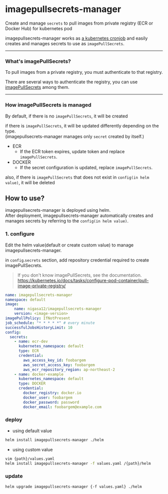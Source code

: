 # imagepullsecrets-manager
Create and manage `secrets` to pull images from private registry (ECR or Docker Hub) for kubernetes pod

imagepullsecrets-manager works as [a kubernetes cronjob](https://kubernetes.io/docs/concepts/workloads/controllers/cron-jobs/) and easily creates and manages secrets to use as `imagePullSecrets`.

---

### What's imagePullSecrets?
To pull images from a private registry, you must authenticate to that registry.

There are several ways to authenticate the registry, you can use [imagePullSecrets](https://kubernetes.io/docs/tasks/configure-pod-container/pull-image-private-registry/#registry-secret-existing-credentials) among them.

---

### How imagePullSecrets is managed

By default, if there is no `imagePullSecrets`, it will be created

if there is `imagePullSecrets`, it will be updated differently depending on the type.<br>
(imagepullsecrets-manager manages only `secret` created by itself.)
- ECR
  - If the ECR token expires, update token and replace `imagePullSecrets`.
- DOCKER
  - If the secret configuration is updated, replace `imagePullSecrets`.

also, if there is `imagePullSecrets` that does not exist in `config(in helm value)`, it will be deleted

## How to use?
imagepullsecrets-manager is deployed using helm.<br>
After deployment, imagepullsecrets-manager automatically creates and manages secrets by referring to the `config(in helm value)`.

### 1. configure

Edit the helm value(default or create custom value) to manage imagepullsecrets-manager.

in `config`.`secrets` section, add repository credential required to create imagePullSecrets.

> If you don't know imagePullSecrets, see the documentation.<br>
> https://kubernetes.io/docs/tasks/configure-pod-container/pull-image-private-registry/

```yaml
name: imagepullsecrets-manager
namespace: default
image:
    name: nigasa12/imagepullsecrets-manager
    version: <image-version>
imagePullPolicy: IfNotPresent
job_schedule: "* * * * *" # every minute
successfulJobsHistoryLimit: 10
config:
  secrets:
    - name: ecr-dev
      kubernetes_namespace: default
      type: ECR
      credential:
        aws_access_key_id: foobargem
        aws_secret_access_key: foobargem
        aws_ecr_repository_region: ap-northeast-2
    - name: docker-example
      kubernetes_namespace: default
      type: DOCKER
      credential:
        docker_registry: docker.io
        docker_user: foobargem
        docker_password: password
        docker_email: foobargem@example.com

```

### deploy

- using default value
```bash
helm install imagepullsecrets-manager ./helm
```
- using custom value
```bash
vim {path}/values.yaml
helm install imagepullsecrets-manager -f values.yaml /{path}/helm
```

### update

```
helm upgrade imagepullsecrets-manager {-f values.yaml} ./helm
```
